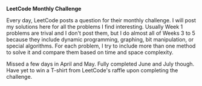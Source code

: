 **LeetCode Monthly Challenge**

Every day, LeetCode posts a question for their monthly challenge. I will post my solutions here for all the problems I find interesting. Usually Week 1 problems are trival and I don't post them, but I do almost all of Weeks 3 to 5 because they include dynamic programming, graphing, bit manipulation, or special algorithms. For each problem, I try to include more than one method to solve it and compare them based on time and space complexity. 

Missed a few days in April and May. Fully completed June and July though. Have yet to win a T-shirt from LeetCode's raffle upon completing the challenge.